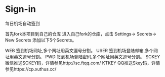 # Sign-in
每日机场自动签到

首先fork本项目到自己的仓库
进入自己fork的仓库，点击 Settings-> Secrets-> New Secrets 添加以下5个Secrets。

WEB     签到机场网址,多个网址用英文逗号分割。
USER    签到机场登陆邮箱,多个网址用英文逗号分割。
PWD     签到机场登陆密码,多个网址用英文逗号分割。
SCKEY   微信推送SCKEY码，详情参见http://sc.ftqq.com/
KTKEY   QQ推送Skey码，详情参见https://cp.xuthus.cc/

